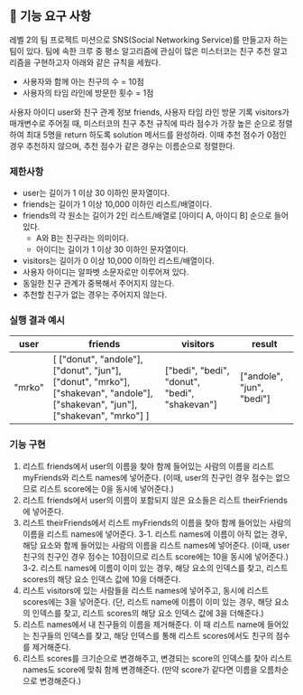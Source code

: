 ## 🚀 기능 요구 사항

레벨 2의 팀 프로젝트 미션으로 SNS(Social Networking Service)를 만들고자 하는 팀이 있다. 팀에 속한 크루 중 평소 알고리즘에 관심이 많은 미스터코는 친구 추천 알고리즘을 구현하고자 아래와 같은 규칙을 세웠다.

- 사용자와 함께 아는 친구의 수 = 10점 
- 사용자의 타임 라인에 방문한 횟수 = 1점

사용자 아이디 user와 친구 관계 정보 friends, 사용자 타임 라인 방문 기록 visitors가 매개변수로 주어질 때, 미스터코의 친구 추천 규칙에 따라 점수가 가장 높은 순으로 정렬하여 최대 5명을 return 하도록 solution 메서드를 완성하라. 이때 추천 점수가 0점인 경우 추천하지 않으며, 추천 점수가 같은 경우는 이름순으로 정렬한다.

### 제한사항

- user는 길이가 1 이상 30 이하인 문자열이다.
- friends는 길이가 1 이상 10,000 이하인 리스트/배열이다.
- friends의 각 원소는 길이가 2인 리스트/배열로 [아이디 A, 아이디 B] 순으로 들어있다.
  - A와 B는 친구라는 의미이다.
  - 아이디는 길이가 1 이상 30 이하인 문자열이다.
- visitors는 길이가 0 이상 10,000 이하인 리스트/배열이다.
- 사용자 아이디는 알파벳 소문자로만 이루어져 있다.
- 동일한 친구 관계가 중복해서 주어지지 않는다.
- 추천할 친구가 없는 경우는 주어지지 않는다.

### 실행 결과 예시

| user | friends | visitors | result |
| --- | --- | --- | --- |
| "mrko" | [ ["donut", "andole"], ["donut", "jun"], ["donut", "mrko"], ["shakevan", "andole"], ["shakevan", "jun"], ["shakevan", "mrko"] ] | ["bedi", "bedi", "donut", "bedi", "shakevan"] | ["andole", "jun", "bedi"] |

### 기능 구현
1. 리스트 friends에서 user의 이름을 찾아 함께 들어있는 사람의 이름을 리스트 myFriends와 리스트 names에 넣어준다. (이때, user의 친구인 경우 점수는 없으므로 리스트 score에는 0을 동시에 넣어준다.)
2. 리스트 friends에서 user의 이름이 포함되지 않은 요소들은 리스트 theirFriends에 넣어준다.
3. 리스트 theirFriends에서 리스트 myFriends의 이름을 찾아 함께 들어있는 사람의 이름을 리스트 names에 넣어준다.
   3-1. 리스트 names에 이름이 아직 없는 경우, 해당 요소와 함께 들어있는 사람의 이름을 리스트 names에 넣어준다. (이때, user친구의 친구인 경우 점수는 10점이므로 리스트 score에는 10을 동시에 넣어준다.)
   3-2. 리스트 names에 이름이 이미 있는 경우, 해당 요소의 인덱스를 찾고, 리스트 scores의 해당 요소 인덱스 값에 10을 더해준다.
4. 리스트 visitors에 있는 사람들을 리스트 names에 넣어주고, 동시에 리스트 scores에는 3을 넣어준다. (단, 리스트 name에 이름이 이미 있는 경우, 해당 요소의 인덱스를 찾고, 리스트 scores의 해당 요소 인덱스 값에 3을 더해준다.)
5. 리스트 names에서 내 친구들의 이름을 제거해준다. 이 때 리스트 name에 들어있는 친구들의 인덱스를 찾고, 해당 인덱스를 통해 리스트 scores에서도 친구의 점수를 제거해준다.
6. 리스트 scores를 크기순으로 변경해주고, 변경되는 score의 인덱스를 찾아 리스트 names도 score에 맞춰 함께 변경해준다. (만약 score가 같다면 이름을 오름차순으로 변경해준다.)